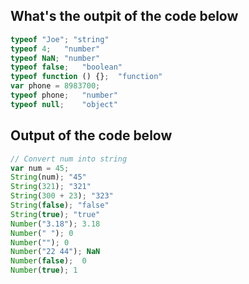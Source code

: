 ## What's the outpit of the code below
```js
typeof "Joe"; "string"
typeof 4;   "number"
typeof NaN; "number"
typeof false;   "boolean"
typeof function () {};  "function"
var phone = 8983700;
typeof phone;   "number"
typeof null;    "object"
```

## Output of the code below
```js
// Convert num into string
var num = 45;
String(num); "45"
String(321); "321"
String(300 + 23); "323"
String(false); "false"
String(true); "true"
Number("3.18"); 3.18
Number(" "); 0    
Number(""); 0
Number("22 44"); NaN
Number(false);  0
Number(true); 1
```